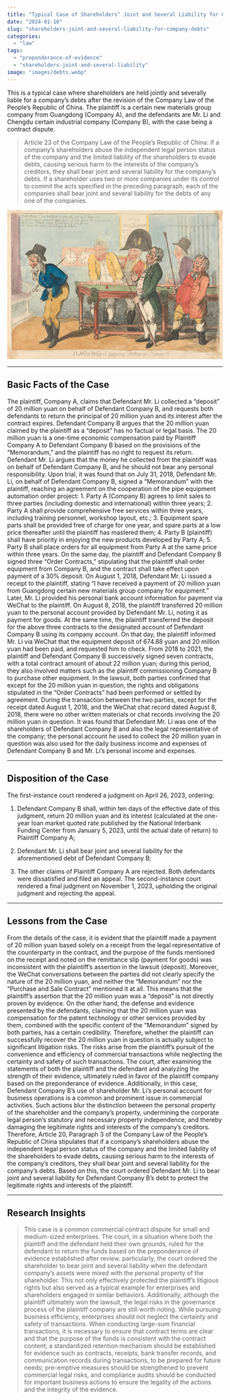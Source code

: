 ```yaml
---
title: "Typical Case of Shareholders’ Joint and Several Liability for Company Debts"
date: "2024-01-10"
slug: "shareholders-joint-and-several-liability-for-company-debts"
categories: 
  - "law"
tags: 
  - "preponderance-of-evidence"
  - "shareholders-joint-and-several-liability"
image: "images/debts.webp"
---
```


This is a typical case where shareholders are held jointly and severally liable for a company’s debts after the revision of the Company Law of the People’s Republic of China. The plaintiff is a certain new materials group company from Guangdong (Company A), and the defendants are Mr. Li and Chengdu certain industrial company (Company B), with the case being a contract dispute.

> Article 23 of the Company Law of the People’s Republic of China: If a company’s shareholders abuse the independent legal person status of the company and the limited liability of the shareholders to evade debts, causing serious harm to the interests of the company’s creditors, they shall bear joint and several liability for the company’s debts. If a shareholder uses two or more companies under its control to commit the acts specified in the preceding paragraph, each of the companies shall bear joint and several liability for the debts of any one of the companies.

![](images/debts2.webp)

* * *

## Basic Facts of the Case 

The plaintiff, Company A, claims that Defendant Mr. Li collected a “deposit” of 20 million yuan on behalf of Defendant Company B, and requests both defendants to return the principal of 20 million yuan and its interest after the contract expires. Defendant Company B argues that the 20 million yuan claimed by the plaintiff as a “deposit” has no factual or legal basis. The 20 million yuan is a one-time economic compensation paid by Plaintiff Company A to Defendant Company B based on the provisions of the “Memorandum,” and the plaintiff has no right to request its return. Defendant Mr. Li argues that the money he collected from the plaintiff was on behalf of Defendant Company B, and he should not bear any personal responsibility. Upon trial, it was found that on July 31, 2018, Defendant Mr. Li, on behalf of Defendant Company B, signed a “Memorandum” with the plaintiff, reaching an agreement on the cooperation of the pipe equipment automation order project: 1. Party A (Company B) agrees to limit sales to three parties (including domestic and international) within three years; 2. Party A shall provide comprehensive free services within three years, including training personnel, workshop layout, etc.; 3. Equipment spare parts shall be provided free of charge for one year, and spare parts at a low price thereafter until the plaintiff has mastered them; 4. Party B (plaintiff) shall have priority in enjoying the new products developed by Party A; 5. Party B shall place orders for all equipment from Party A at the same price within three years. On the same day, the plaintiff and Defendant Company B signed three “Order Contracts,” stipulating that the plaintiff shall order equipment from Company B, and the contract shall take effect upon payment of a 30% deposit. On August 1, 2018, Defendant Mr. Li issued a receipt to the plaintiff, stating “I have received a payment of 20 million yuan from Guangdong certain new materials group company for equipment.” Later, Mr. Li provided his personal bank account information for payment via WeChat to the plaintiff. On August 8, 2018, the plaintiff transferred 20 million yuan to the personal account provided by Defendant Mr. Li, noting it as payment for goods. At the same time, the plaintiff transferred the deposit for the above three contracts to the designated account of Defendant Company B using its company account. On that day, the plaintiff informed Mr. Li via WeChat that the equipment deposit of 674.88 yuan and 20 million yuan had been paid, and requested him to check. From 2018 to 2021, the plaintiff and Defendant Company B successively signed seven contracts, with a total contract amount of about 22 million yuan; during this period, they also involved matters such as the plaintiff commissioning Company B to purchase other equipment. In the lawsuit, both parties confirmed that except for the 20 million yuan in question, the rights and obligations stipulated in the “Order Contracts” had been performed or settled by agreement. During the transaction between the two parties, except for the receipt dated August 1, 2018, and the WeChat chat record dated August 8, 2018, there were no other written materials or chat records involving the 20 million yuan in question. It was found that Defendant Mr. Li was one of the shareholders of Defendant Company B and also the legal representative of the company; the personal account he used to collect the 20 million yuan in question was also used for the daily business income and expenses of Defendant Company B and Mr. Li’s personal income and expenses.

* * *

## Disposition of the Case

The first-instance court rendered a judgment on April 26, 2023, ordering:

1. Defendant Company B shall, within ten days of the effective date of this judgment, return 20 million yuan and its interest (calculated at the one-year loan market quoted rate published by the National Interbank Funding Center from January 5, 2023, until the actual date of return) to Plaintiff Company A;

3. Defendant Mr. Li shall bear joint and several liability for the aforementioned debt of Defendant Company B;

5. The other claims of Plaintiff Company A are rejected. Both defendants were dissatisfied and filed an appeal. The second-instance court rendered a final judgment on November 1, 2023, upholding the original judgment and rejecting the appeal.

* * *

## Lessons from the Case

From the details of the case, it is evident that the plaintiff made a payment of 20 million yuan based solely on a receipt from the legal representative of the counterparty in the contract, and the purpose of the funds mentioned on the receipt and noted on the remittance slip (payment for goods) was inconsistent with the plaintiff’s assertion in the lawsuit (deposit). Moreover, the WeChat conversations between the parties did not clearly specify the nature of the 20 million yuan, and neither the “Memorandum” nor the “Purchase and Sale Contract” mentioned it at all. This means that the plaintiff’s assertion that the 20 million yuan was a “deposit” is not directly proven by evidence. On the other hand, the defense and evidence presented by the defendants, claiming that the 20 million yuan was compensation for the patent technology or other services provided by them, combined with the specific content of the “Memorandum” signed by both parties, has a certain credibility. Therefore, whether the plaintiff can successfully recover the 20 million yuan in question is actually subject to significant litigation risks. The risks arise from the plaintiff’s pursuit of the convenience and efficiency of commercial transactions while neglecting the certainty and safety of such transactions. The court, after examining the statements of both the plaintiff and the defendant and analyzing the strength of their evidence, ultimately ruled in favor of the plaintiff company based on the preponderance of evidence. Additionally, in this case, Defendant Company B’s use of shareholder Mr. Li’s personal account for business operations is a common and prominent issue in commercial activities. Such actions blur the distinction between the personal property of the shareholder and the company’s property, undermining the corporate legal person’s statutory and necessary property independence, and thereby damaging the legitimate rights and interests of the company’s creditors. Therefore, Article 20, Paragraph 3 of the Company Law of the People’s Republic of China stipulates that if a company’s shareholders abuse the independent legal person status of the company and the limited liability of the shareholders to evade debts, causing serious harm to the interests of the company’s creditors, they shall bear joint and several liability for the company’s debts. Based on this, the court ordered Defendant Mr. Li to bear joint and several liability for Defendant Company B’s debt to protect the legitimate rights and interests of the plaintiff.

* * *

## Research Insights

> This case is a common commercial contract dispute for small and medium-sized enterprises. The court, in a situation where both the plaintiff and the defendant held their own grounds, ruled for the defendant to return the funds based on the preponderance of evidence established after review. particularly, the court ordered the shareholder to bear joint and several liability when the defendant company’s assets were mixed with the personal property of the shareholder. This not only effectively protected the plaintiff’s litigious rights but also served as a typical example for enterprises and shareholders engaged in similar behaviors. Additionally, although the plaintiff ultimately won the lawsuit, the legal risks in the governance process of the plaintiff company are still worth noting. While pursuing business efficiency, enterprises should not neglect the certainty and safety of transactions. When conducting large-sum financial transactions, it is necessary to ensure that contract terms are clear and that the purpose of the funds is consistent with the contract content; a standardized retention mechanism should be established for evidence such as contracts, receipts, bank transfer records, and communication records during transactions, to be prepared for future needs; pre-emptive measures should be strengthened to prevent commercial legal risks, and compliance audits should be conducted for important business actions to ensure the legality of the actions and the integrity of the evidence.
